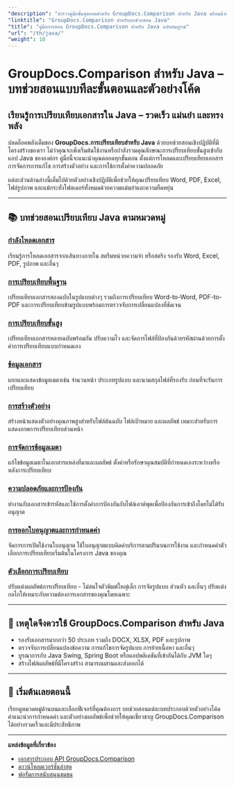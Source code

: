 ```yaml
---
"description": "สำรวจคู่มือขั้นสุดยอดสำหรับ GroupDocs.Comparison สำหรับ Java พร้อมด้วยบทช่วยสอนแบบแบ่งหมวดหมู่ครอบคลุมการเปรียบเทียบเอกสาร การติดตามการเปลี่ยนแปลง เมตาดาต้า และอื่นๆ อีกมากมาย"
"linktitle": "GroupDocs.Comparison สำหรับบทช่วยสอน Java"
"title": "คู่มือการสอน GroupDocs.Comparison สำหรับ Java ฉบับสมบูรณ์"
"url": "/th/java/"
"weight": 10
---
```


# GroupDocs.Comparison สำหรับ Java – บทช่วยสอนแบบทีละขั้นตอนและตัวอย่างโค้ด

## เรียนรู้การเปรียบเทียบเอกสารใน Java – รวดเร็ว แม่นยำ และทรงพลัง

ปลดล็อคพลังเต็มของ **GroupDocs.การเปรียบเทียบสำหรับ Java** ด้วยบทช่วยสอนเชิงปฏิบัติที่มีโครงสร้างของเรา ไม่ว่าคุณจะเพิ่งเริ่มต้นใช้งานหรือกำลังรวมคุณลักษณะการเปรียบเทียบขั้นสูงเข้ากับแอป Java ขององค์กร คู่มือนี้จะแนะนำคุณตลอดทุกขั้นตอน ตั้งแต่การโหลดและเปรียบเทียบเอกสาร การจัดการการแก้ไข การสร้างตัวอย่าง และการใช้การตั้งค่าความปลอดภัย

แต่ละส่วนด้านล่างนี้เต็มไปด้วยตัวอย่างเชิงปฏิบัติเพื่อช่วยให้คุณเปรียบเทียบ Word, PDF, Excel, ไฟล์รูปภาพ และแม้กระทั่งโฟลเดอร์ทั้งหมดด้วยความแม่นยำและความยืดหยุ่น

---

## 📚 บทช่วยสอนเปรียบเทียบ Java ตามหมวดหมู่

### [กำลังโหลดเอกสาร](./document-loading)
เรียนรู้การโหลดเอกสารจากเส้นทางภายใน สตรีมหน่วยความจำ หรือสตริง รองรับ Word, Excel, PDF, รูปภาพ และอื่นๆ

### [การเปรียบเทียบพื้นฐาน](./basic-comparison)
เปรียบเทียบเอกสารสองฉบับในรูปแบบต่างๆ รวมถึงการเปรียบเทียบ Word-to-Word, PDF-to-PDF และการเปรียบเทียบข้ามรูปแบบพร้อมการตรวจจับการเปลี่ยนแปลงที่ชัดเจน

### [การเปรียบเทียบขั้นสูง](./advanced-comparison)
เปรียบเทียบเอกสารหลายฉบับพร้อมกัน ปรับความไว และจัดการไฟล์ที่ป้องกันด้วยรหัสผ่านด้วยการตั้งค่าการเปรียบเทียบแบบกำหนดเอง

### [ข้อมูลเอกสาร](./document-information)
แยกและแสดงข้อมูลเมตาเช่น จำนวนหน้า ประเภทรูปแบบ และนามสกุลไฟล์ที่รองรับ ก่อนที่จะรันการเปรียบเทียบ

### [การสร้างตัวอย่าง](./preview-generation)
สร้างหน้าแสดงตัวอย่างคุณภาพสูงสำหรับไฟล์ต้นฉบับ ไฟล์เป้าหมาย และผลลัพธ์ เหมาะสำหรับการแสดงภาพการเปรียบเทียบส่วนหน้า

### [การจัดการข้อมูลเมตา](./metadata-management)
แก้ไขข้อมูลเมตาในเอกสารแหล่งที่มาและผลลัพธ์ ตั้งค่าหรือรักษาคุณสมบัติที่กำหนดเองระหว่างหรือหลังการเปรียบเทียบ

### [ความปลอดภัยและการป้องกัน](./security-protection)
ทำงานกับเอกสารเข้ารหัสและใช้การตั้งค่าการป้องกันกับไฟล์เอาต์พุตเพื่อป้องกันการเข้าถึงโดยไม่ได้รับอนุญาต

### [การออกใบอนุญาตและการกำหนดค่า](./licensing-configuration)
จัดการการเปิดใช้งานใบอนุญาต ใช้ใบอนุญาตแบบคิดค่าบริการตามปริมาณการใช้งาน และกำหนดค่าตัวเลือกการเปรียบเทียบเริ่มต้นในโครงการ Java ของคุณ

### [ตัวเลือกการเปรียบเทียบ](./comparison-options)
ปรับแต่งผลลัพธ์การเปรียบเทียบ - ไม่สนใจตัวพิมพ์ใหญ่เล็ก การจัดรูปแบบ ส่วนหัว และอื่นๆ ปรับแต่งกลไกให้เหมาะกับความต้องการเอกสารของคุณโดยเฉพาะ

---

## 🚀 เหตุใดจึงควรใช้ GroupDocs.Comparison สำหรับ Java

- รองรับเอกสารมากกว่า 50 ประเภท รวมถึง DOCX, XLSX, PDF และรูปภาพ  
- ตรวจจับการเปลี่ยนแปลงข้อความ การแก้ไขการจัดรูปแบบ การย้ายเนื้อหา และอื่นๆ  
- บูรณาการกับ Java Swing, Spring Boot หรือแอปพลิเคชันที่เข้ากันได้กับ JVM ใดๆ  
- สร้างไฟล์ผลลัพธ์ที่มีโครงสร้าง สามารถผสานและส่งออกได้  

---

## 🧠 เริ่มต้นเลยตอนนี้

เรียกดูหมวดหมู่ด้านบนและเลือกฟีเจอร์ที่คุณต้องการ บทช่วยสอนแต่ละบทประกอบด้วยตัวอย่างโค้ด คำแนะนำการกำหนดค่า และตัวอย่างผลลัพธ์เพื่อช่วยให้คุณเชี่ยวชาญ GroupDocs.Comparison ได้อย่างรวดเร็วและมีประสิทธิภาพ

---

**แหล่งข้อมูลที่เกี่ยวข้อง**  
- [เอกสารประกอบ API GroupDocs.Comparison](https://references.groupdocs.com/comparison/java/)  
- [ดาวน์โหลดเวอร์ชั่นล่าสุด](https://releases.groupdocs.com/comparison/java/)  
- [ฟอรั่มการสนับสนุนชุมชน](https://forum.groupdocs.com/c/comparison/)